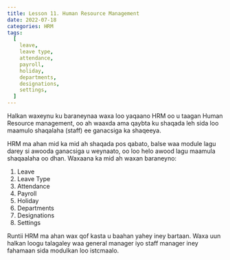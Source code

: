```yaml
---
title: Lesson 11. Human Resource Management
date: 2022-07-18
categories: HRM
tags:
  [
    leave,
    leave type,
    attendance,
    payroll,
    holiday,
    departments,
    designations,
    settings,
  ]
---
```


Halkan waxeynu ku baraneynaa waxa loo yaqaano HRM oo u taagan Human Resource management, oo ah waaxda ama qaybta ku shaqada leh sida loo maamulo shaqalaha (staff) ee ganacsiga ka shaqeeya.

HRM ma ahan mid ka mid ah shaqada pos qabato, balse waa module lagu darey si awooda ganacsiga u weynaato, oo loo helo awood lagu maamula shaqaalaha oo dhan. Waxaana ka mid ah waxan baraneyno:

1. Leave
2. Leave Type
3. Attendance
4. Payroll
5. Holiday
6. Departments
7. Designations
8. Settings

Runtii HRM ma ahan wax qof kasta u baahan yahey iney bartaan. Waxa uun halkan loogu talagaley waa general manager iyo staff manager iney fahamaan sida modulkan loo istcmaalo.
